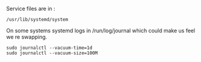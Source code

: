 Service files are in :

``
/usr/lib/systemd/system
``

On some systems systemd logs in /run/log/journal which could make us feel we re
swapping.  

``` 
sudo journalctl --vacuum-time=1d 
sudo journalctl --vacuum-size=100M 
```
